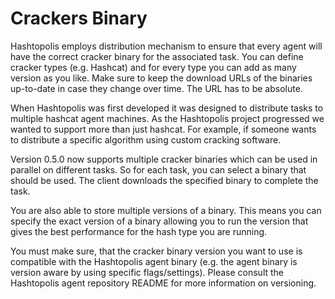 # Crackers Binary

Hashtopolis employs distribution mechanism to ensure that every agent will have the correct cracker binary for the associated task. You can define cracker types (e.g. Hashcat) and for every type you can add as many version as you like. Make sure to keep the download URLs of the binaries up-to-date in case they change over time. The URL has to be absolute.

When Hashtopolis was first developed it was designed to distribute tasks to multiple hashcat agent machines. As the Hashtopolis project progressed we wanted to support more than just hashcat. For example, if someone wants to distribute a specific algorithm using custom cracking software.

Version 0.5.0 now supports multiple cracker binaries which can be used in parallel on different tasks. So for each task, you can select a binary that should be used. The client downloads the specified binary to complete the task.

You are also able to store multiple versions of a binary. This means you can specify the exact version of a binary allowing you to run the version that gives the best performance for the hash type you are running.

You must make sure, that the cracker binary version you want to use is compatible with the Hashtopolis agent binary (e.g. the agent binary is version aware by using specific flags/settings). Please consult the Hashtopolis agent repository README for more information on versioning.